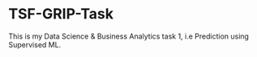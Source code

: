 # TSF-GRIP-Task
This is my Data Science & Business Analytics task 1, i.e Prediction using Supervised ML.
